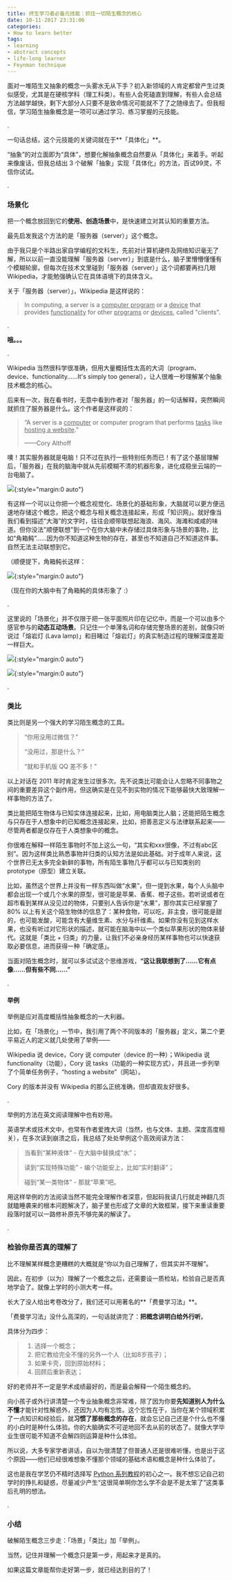 ```yaml
---
title: 终生学习者必备元技能：抓住一切陌生概念的核心
date: 10-11-2017 23:31:06
categories:
- How to learn better 
tags:
- learning
- abstract concepts
- life-long learner
- Feynman technique
---
```




面对一堆陌生又抽象的概念一头雾水无从下手？初入新领域的人肯定都曾产生过类似感受，尤其是在硬核学科（理工科类）。有些人会死磕直到理解，有些人会总结方法越学越快，剩下大部分人只要不是致命情况可能就不了了之随缘去了。但我相信，学习陌生抽象概念是一项可以通过学习、练习掌握的元技能。

.

一句话总结，这个元技能的关键词就在于**「具体化」**。



“抽象”的对立面即为“具体”，想要化解抽象概念自然要从「具体化」来着手。听起来像废话，但我总结出 3 个破解「抽象」实现「具体化」的方法，百试99灵，不信你试试。

.

### 场景化

把一个概念放回到它的**使用、创造场景**中，是快速建立对其认知的重要方法。

最先启发我这个方法的是「服务器（server）」这个概念。

由于我只是个半路出家自学编程的文科生，先前对计算机硬件及网络知识毫无了解，所以以前一直没能理解「服务器（server）」到底是什么，脑子里懵懵懂懂有个模糊轮廓，但每次在技术文里碰到「服务器（server）」这个词都要再扫几眼 Wikipedia，才能勉强确认它在具体语境下的具体含义。

关于「服务器（server）」，Wikipedia 是这样说的：

> In computing, a server is a <u>computer program</u> or a <u>device</u> that provides <u>functionality</u> for other <u>programs</u> or <u>devices</u>, called "clients". 

.

**哦。。。**

.

Wikipedia 当然很科学很准确，但用大量概括性太高的大词（program、device、functionality……It's simply too general），让人很难一秒理解某个抽象技术概念的核心。

后来有一次，我在看书时，无意中看到作者对「服务器」的一句话解释，突然瞬间就抓住了服务器是什么。这个作者是这样说的：

> “A server is a <u>computer</u> or computer program that performs <u>tasks</u> like <u>hosting a website</u>.”
>
> ——Cory Althoff

噢！其实服务器就是电脑！只不过在执行一些特别任务而已！有了这个基层理解后，「服务器」在我的脑海中就从先前模糊不清的机器形象，进化成稳坐云端的一台电脑了。

![](https://mmbiz.qpic.cn/mmbiz_jpg/ETsNbcnZdRxsWibh5axmia5xfWu4YDftju7kGRpOXMvtoO3iaug83vcE3P8dUojyib2dxwv4QHrx656e9VuHcNnLZg/640?wx_fmt=jpeg&tp=webp&wxfrom=5&wx_lazy=1){:style="margin:0 auto"}

有这样一个可以让你把一个概念视觉化、场景化的基础形象，大脑就可以更方便迅速地存储这个概念，把这个概念与相关概念连接起来，形成「知识网」。就好像当我们看到描述“大海”的文字时，往往会顺带联想起海浪、海风、海滩和咸咸的味道。但你没法"顺便联想"到一个在你大脑中未存储过具体形象与场景的事物，比如“角箱鲀”……因为你不知道这种生物的存在，甚至也不知道自己不知道这件事。自然无法主动联想到它。

（顺便提下，角箱鲀长这样：

![](https://mmbiz.qpic.cn/mmbiz_jpg/ETsNbcnZdRxsWibh5axmia5xfWu4YDftjuiaNNJ8r0PuJia61ZRicyMvMGy75gJ3biaMA8saYb19LkHmoqkIA1Kl1uQg/640?wx_fmt=jpeg&tp=webp&wxfrom=5&wx_lazy=1){:style="margin:0 auto"}

（现在你的大脑中有了角箱鲀的具体形象了 :）

   .

这里说的「场景化」并不仅限于把一张平面照片印在记忆中，而是一个可以由多个感官参与的**动态互动场景**。只记住一个单薄名词和存储完整场景的差别，就像只听说过「熔岩灯 (Lava lamp)」和目睹过「熔岩灯」的真实制造过程的理解深度差距一样巨大。

![](https://mmbiz.qpic.cn/mmbiz_gif/ETsNbcnZdRxsWibh5axmia5xfWu4YDftjuI0Mmrd5riauicY8uNF2UnnpnCKOO27hVDpbCsha9nNCGN81v9iate80Aw/0?wx_fmt=gif&tp=webp&wxfrom=5&wx_lazy=1){:style="margin:0 auto"}

![](https://mmbiz.qpic.cn/mmbiz_gif/ETsNbcnZdRyy0woPYGBnFVg4SfklbhZVk0WChhiag3DxAz1Y9R2wiaP56PicX7Picg95H54J7OD3QG9m0gs6mL7kJA/0?wx_fmt=gif&tp=webp&wxfrom=5&wx_lazy=1){:style="margin:0 auto"}



.

### 类比

类比则是另一个强大的学习陌生概念的工具。

> “你用没用过微信？”
>
> “没用过，那是什么？”
>
> “就和手机版 QQ 差不多！”

以上对话在 2011 年时肯定发生过很多次。先不说类比可能会让人忽略不同事物之间的重要差异这个副作用，但这确实是在见不到实物的情况下能够最快大致理解一样事物的方法了。

类比能把陌生物体与已知实体连接起来，比如，用电脑类比人脑；还能把陌生概念与只存在于人想象中的已知概念连接起来，比如，把善恶定义与法律联系起来——尽管两者都是仅存在于人类想象中的概念。

你很难在解释一样陌生事物时不加上这么一句，“其实和xxx很像，不过有abc区别”。因为这样类比熟悉事物并归类的认知方法是如此基础。对于成年人来说，这个世界已无太多完全新鲜的事物，所有陌生事物几乎都可以与已知类别的 prototype（原型）建立关联。

比如，虽然这个世界上并没有一样东西叫做“水果”，但一提到水果，每个人头脑中都会出现一个或几个水果的原型，很可能是苹果、香蕉、橙子这些。若听说或者在超市看到某样从没见过的物体，只要别人告诉你是“水果”，那你其实已经掌握了 80% 以上有关这个陌生物体的信息了：某种食物，可以吃，非主食，很可能是甜的，也可能发酸，可能含有大量维生素、水分与纤维素。如果你没有见到这样水果，也没有听过对它形状的描述，就可能在脑海中以一个类似苹果形状的物体来替代。这就是「类比 + 归类」的力量，让我们不必亲身经历某样事物也可以快速获取必要信息，进而获得一种「确定感」。

当面对陌生概念时，就可以多试试这个思维游戏，**“这让我联想到了……它有点像……但有些不同……”**

.

#### 举例

举例是应对高度概括性抽象概念的一大利器。

比如，在「场景化」一节中，我引用了两个不同版本的「服务器」定义，第二个更平易近人的定义就几处使用了举例—— 

Wikipedia 说 device，Cory 说 computer（device 的一种）；Wikipedia 说 functionality（功能），Cory 说 tasks（功能的一种实现方式），并且进一步列举了个简单任务例子，“hosting a website”（网站）。

Cory 的版本并没有 Wikipedia 的那么正统准确，但却直观友好很多。

.

举例的方法在英文阅读理解中也有妙用。

英语学术或技术文中，也常有作者爱拽大词（当然，也与文体、主题、深度高度相关），在多次读到崩溃之后，我总结了处处举例这个高效阅读方法：

> 当看到“某种液体” - 在大脑中替换成“水”；
>
> 读到“实现特殊功能” - 编个功能安上，比如“实时翻译”；
>
> 碰到“某一类物体” - 那就“苹果”吧。

用这样举例的方法阅读当然不能完全理解作者深意，但起码我读几行就走神翻几页就瞌睡袭来的根本问题解决了，脑子里也形成了文章的大致框架，接下来重读重要段落时就可以一路修补原先不够完美的解读了。

.

### 检验你是否真的理解了

比不理解某样概念更糟糕的大概就是“你以为自己理解了，但其实并不理解”。

因此，在初步（以为）理解了一个概念之后，还需要设一质检站，检验自己是否真地学会了。就像上学时的小测大考一样。

长大了没人给出考卷改分了，我们还可以用著名的**「费曼学习法」**。

「费曼学习法」没什么高深的，一句话就讲完了：**把概念讲明白给外行听**。

具体分为四步：

> 1. 选择一个概念；
> 2. 把它教给完全不懂的另外一个人（比如8岁孩子）；
> 3. 如果卡壳，回到原始材料；
> 4. 回顾后重新表达；

好的老师并不一定是学术成绩最好的，而是最会解释一个陌生概念的。

向小孩子或外行讲清楚一个专业抽象概念非常难，除了因为你要**先知道别人为什么不懂**才能针对性解惑外，还因为人均有忘性。这个忘性在于，当你在某个领域积累了一点知识和经验后，就**习惯了那些概念的存在**，就会忘记自己还是个什么也不懂的小白时是种什么体验。你的大脑确实不可逆地回不去从前的状态了。就像大学毕业生很可能不知道不会解四则运算是种什么体验。

所以说，大多专家学者讲话，自以为很清楚了但普通人还是很难听懂，也是出于这个原因——他们已经很难想象不懂那个领域的基础术语和概念是种什么体验了。

这也是我在学艺仍不精时选择写 [Python 系列教程](https://sinantang.github.io/posts/a-developer-guide-for-newbies/)的初心之一。我不想忘记自己初学时的挣扎和疑惑，尽量减少产生“这很简单啊你怎么学不会是不是太笨了”这类事后孔明的想法。

.

### 小结

破解陌生概念三步走：「场景」「类比」加「举例」。

当然，记住并理解一个概念只是第一步，用起来才是真的。

如果这篇文章能帮你走好第一步，就已经达到目的了！





